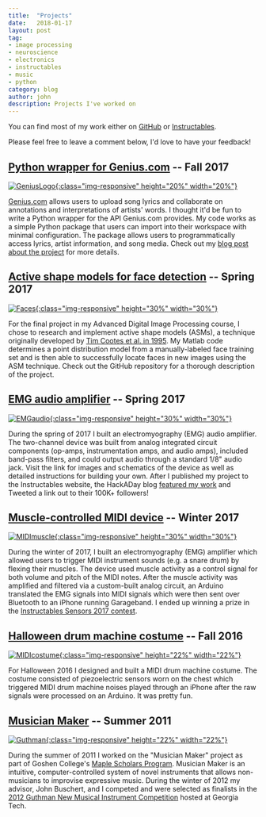 ```yaml
---
title:  "Projects"
date:   2018-01-17
layout: post
tag:
- image processing
- neuroscience
- electronics
- instructables
- music
- python
category: blog
author: john
description: Projects I've worked on
---
```


You can find most of my work either on [GitHub](https://github.com/johnwmillr) or [Instructables](https://www.instructables.com/member/johnwmillr/).

Please feel free to leave a comment below, I'd love to have your feedback!

## [Python wrapper for Genius.com](https://github.com/johnwmillr/GeniusAPI) -- **Fall 2017**
[![GeniusLogo](https://t2.genius.com/unsafe/220x0/https%3A%2F%2Fimages.rapgenius.com%2F716fe1fbbf4817447e21dd2f9aca0354.999x1000x1.png){:class="img-responsive" height="20%" width="20%"}](https://github.com/johnwmillr/GeniusAPI)

[Genius.com](https://genius.com/) allows users to upload song lyrics and collaborate on annotations and interpretations of artists' words. I thought it'd be fun to write a Python wrapper for the API Genius.com provides. My code works as a simple Python package that users can import into their workspace with minimal configuration. The package allows users to programmatically access lyrics, artist information, and song media. Check out my [blog post about the project](http://www.johnwmillr.com/scraping-genius-lyrics/) for more details.

## [Active shape models for face detection](https://github.com/johnwmillr/ActiveShapeModels) -- **Spring 2017**
[![Faces](https://raw.githubusercontent.com/johnwmillr/ActiveShapeModels/master/Media/Video/ASM_FaceDetection_24-Jul-2017_MUCT.gif){:class="img-responsive" height="30%" width="30%"}](https://github.com/johnwmillr/ActiveShapeModels)

For the final project in my Advanced Digital Image Processing course, I chose to research and implement active shape models (ASMs), a technique originally developed by [Tim Cootes et al. in 1995](https://www.sciencedirect.com/science/article/pii/S1077314285710041). My Matlab code determines a point distribution model from a manually-labeled face training set and is then able to successfully locate faces in new images using the ASM technique. Check out the GitHub repository for a thorough description of the project.

## [EMG audio amplifier](http://www.instructables.com/id/Build-a-Muscle-Audio-Amplifier-Electromyography) -- **Spring 2017**
[![EMGaudio](https://cdn.instructables.com/FSY/V1BE/J47LCT82/FSYV1BEJ47LCT82.MEDIUM.jpg){:class="img-responsive" height="30%" width="30%"}](http://www.instructables.com/id/Build-a-Muscle-Audio-Amplifier-Electromyography)

During the spring of 2017 I built an electromyography (EMG) audio amplifier. The two-channel device was built from analog integrated circuit components (op-amps, instrumentation amps, and audio amps), included band-pass filters, and could output audio through a standard 1/8" audio jack. Visit the link for images and schematics of the device as well as detailed instructions for building your own. After I published my project to the Instructables website, the HackADay blog [featured my work](https://hackaday.com/2017/06/24/listen-to-your-body) and Tweeted a link out to their 100K+ followers!

## [Muscle-controlled MIDI device](http://www.instructables.com/id/Make-Muscle-MIDI-Music/) -- **Winter 2017**
[![MIDImuscle](https://cdn.instructables.com/F7A/0QZB/IYKFXBWB/F7A0QZBIYKFXBWB.MEDIUM.jpg){:class="img-responsive" height="30%" width="30%"}](http://www.instructables.com/id/Make-Muscle-MIDI-Music/)

During the winter of 2017, I built an electromyography (EMG) amplifier which allowed users to trigger MIDI instrument sounds (e.g. a snare drum) by flexing their muscles. The device used muscle activity as a control signal for both volume and pitch of the MIDI notes. After the muscle activity was amplified and filtered via a custom-built analog circuit, an Arduino translated the EMG signals into MIDI signals which were then sent over Bluetooth to an iPhone running Garageband. I ended up winning a prize in the [Instructables Sensors 2017 contest](http://www.instructables.com/contest/sensors2017/).

## [Halloween drum machine costume](http://www.instructables.com/id/Functional-MIDI-Drum-Machine-Costume) -- **Fall 2016**
[![MIDIcostume](https://cdn.instructables.com/F30/YA8B/J44FX9TH/F30YA8BJ44FX9TH.MEDIUM.jpg){:class="img-responsive" height="22%" width="22%"}](http://www.instructables.com/id/Functional-MIDI-Drum-Machine-Costume)

For Halloween 2016 I designed and built a MIDI drum machine costume. The costume consisted of piezoelectric sensors worn on the chest which triggered MIDI drum machine noises played through an iPhone after the raw signals were processed on an Arduino. It was pretty fun.

## [Musician Maker](https://www.goshen.edu/academics/2012/02/29/miller-and-buschert-finalists-in-guthman-competition/) -- **Summer 2011**
[![Guthman](https://www.goshen.edu/wp-content/uploads/sites/2/2012/02/Guthman2012.jpg){:class="img-responsive" height="22%" width="22%"}](https://www.goshen.edu/academics/2012/02/29/miller-and-buschert-finalists-in-guthman-competition/)

During the summer of 2011 I worked on the "Musician Maker" project as part of Goshen College's [Maple Scholars Program](https://www.goshen.edu/academics/maple-scholars/). Musician Maker is an intuitive, computer-controlled system of novel instruments that allows non-musicians to improvise expressive music. During the winter of 2012 my advisor, John Buschert, and I competed and were selected as finalists in the [2012 Guthman New Musical Instrument Competition](https://www.youtube.com/watch?v=5YQF2KTMRPs) hosted at Georgia Tech.